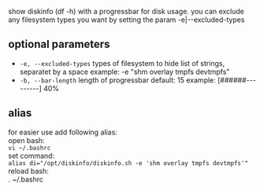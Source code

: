 show diskinfo (df -h) with a progressbar for disk usage. you can
exclude any filesystem types you want by setting the param -e|--excluded-types

## optional parameters
* `-e, --excluded-types`    types of filesystem to hide
                            list of strings, separatet by a space
                            example: -e "shm overlay tmpfs devtmpfs"
* `-b, --bar-length`        length of progressbar
                            default: 15
                            example: [######---------] 40%

## alias
for easier use add following alias:<br>
open bash:<br>
`vi ~/.bashrc`<br>
set command:<br>
`alias di="/opt/diskinfo/diskinfo.sh -e 'shm overlay tmpfs devtmpfs'"`<br>
reload bash:<br>
. ~/.bashrc